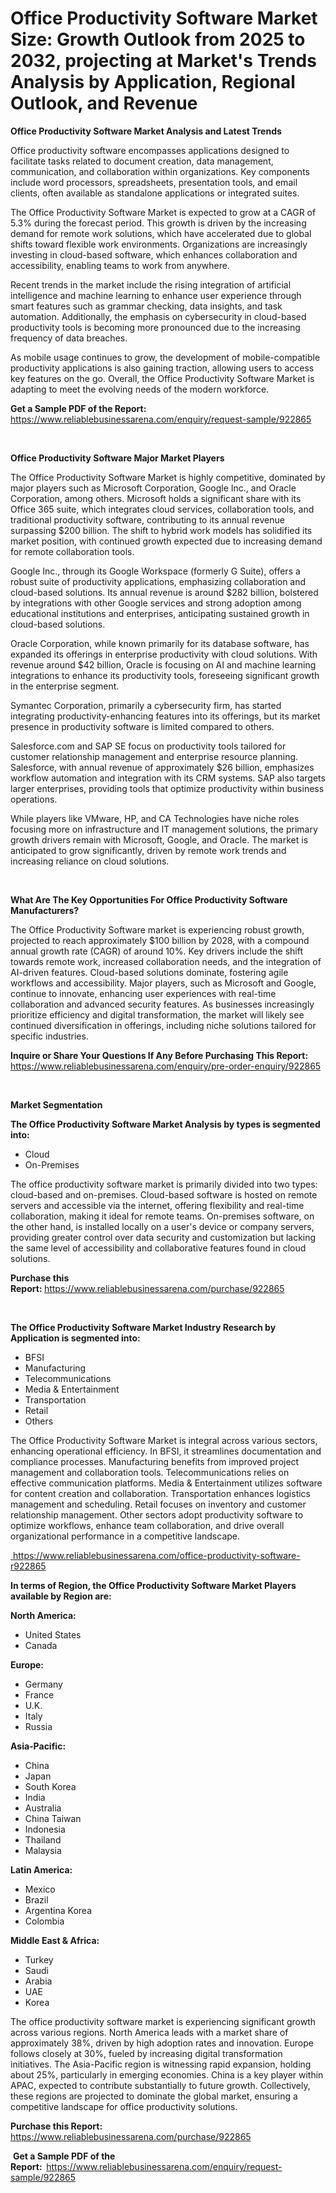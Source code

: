 <p><h1>Office Productivity Software Market Size: Growth Outlook from 2025 to 2032, projecting at Market's Trends Analysis by Application, Regional Outlook, and Revenue</h1></p><p><strong>Office Productivity Software Market Analysis and Latest Trends</strong></p>
<p><p>Office productivity software encompasses applications designed to facilitate tasks related to document creation, data management, communication, and collaboration within organizations. Key components include word processors, spreadsheets, presentation tools, and email clients, often available as standalone applications or integrated suites.</p><p>The Office Productivity Software Market is expected to grow at a CAGR of 5.3% during the forecast period. This growth is driven by the increasing demand for remote work solutions, which have accelerated due to global shifts toward flexible work environments. Organizations are increasingly investing in cloud-based software, which enhances collaboration and accessibility, enabling teams to work from anywhere.</p><p>Recent trends in the market include the rising integration of artificial intelligence and machine learning to enhance user experience through smart features such as grammar checking, data insights, and task automation. Additionally, the emphasis on cybersecurity in cloud-based productivity tools is becoming more pronounced due to the increasing frequency of data breaches.</p><p>As mobile usage continues to grow, the development of mobile-compatible productivity applications is also gaining traction, allowing users to access key features on the go. Overall, the Office Productivity Software Market is adapting to meet the evolving needs of the modern workforce.</p></p>
<p><strong>Get a Sample PDF of the Report:&nbsp;</strong> <a href="https://www.reliablebusinessarena.com/enquiry/request-sample/922865?utm_campaign=1841&utm_medium=2&utm_source=Github&utm_content=ia&utm_term=18042025&utm_id=office-productivity-software">https://www.reliablebusinessarena.com/enquiry/request-sample/922865</a></p>
<p>&nbsp;</p>
<p><strong>Office Productivity Software Major Market Players</strong></p>
<p><p>The Office Productivity Software Market is highly competitive, dominated by major players such as Microsoft Corporation, Google Inc., and Oracle Corporation, among others. Microsoft holds a significant share with its Office 365 suite, which integrates cloud services, collaboration tools, and traditional productivity software, contributing to its annual revenue surpassing $200 billion. The shift to hybrid work models has solidified its market position, with continued growth expected due to increasing demand for remote collaboration tools.</p><p>Google Inc., through its Google Workspace (formerly G Suite), offers a robust suite of productivity applications, emphasizing collaboration and cloud-based solutions. Its annual revenue is around $282 billion, bolstered by integrations with other Google services and strong adoption among educational institutions and enterprises, anticipating sustained growth in cloud-based solutions.</p><p>Oracle Corporation, while known primarily for its database software, has expanded its offerings in enterprise productivity with cloud solutions. With revenue around $42 billion, Oracle is focusing on AI and machine learning integrations to enhance its productivity tools, foreseeing significant growth in the enterprise segment.</p><p>Symantec Corporation, primarily a cybersecurity firm, has started integrating productivity-enhancing features into its offerings, but its market presence in productivity software is limited compared to others.</p><p>Salesforce.com and SAP SE focus on productivity tools tailored for customer relationship management and enterprise resource planning. Salesforce, with annual revenue of approximately $26 billion, emphasizes workflow automation and integration with its CRM systems. SAP also targets larger enterprises, providing tools that optimize productivity within business operations.</p><p>While players like VMware, HP, and CA Technologies have niche roles focusing more on infrastructure and IT management solutions, the primary growth drivers remain with Microsoft, Google, and Oracle. The market is anticipated to grow significantly, driven by remote work trends and increasing reliance on cloud solutions.</p></p>
<p>&nbsp;</p>
<p><strong>What Are The Key Opportunities For Office Productivity Software Manufacturers?</strong></p>
<p><p>The Office Productivity Software market is experiencing robust growth, projected to reach approximately $100 billion by 2028, with a compound annual growth rate (CAGR) of around 10%. Key drivers include the shift towards remote work, increased collaboration needs, and the integration of AI-driven features. Cloud-based solutions dominate, fostering agile workflows and accessibility. Major players, such as Microsoft and Google, continue to innovate, enhancing user experiences with real-time collaboration and advanced security features. As businesses increasingly prioritize efficiency and digital transformation, the market will likely see continued diversification in offerings, including niche solutions tailored for specific industries.</p></p>
<p><strong>Inquire or Share Your Questions If Any Before Purchasing This Report:</strong> <a href="https://www.reliablebusinessarena.com/enquiry/pre-order-enquiry/922865?utm_campaign=1841&utm_medium=2&utm_source=Github&utm_content=ia&utm_term=18042025&utm_id=office-productivity-software">https://www.reliablebusinessarena.com/enquiry/pre-order-enquiry/922865</a></p>
<p>&nbsp;</p>
<p><strong>Market Segmentation</strong></p>
<p><strong>The Office Productivity Software Market Analysis by types is segmented into:</strong></p>
<p><ul><li>Cloud</li><li>On-Premises</li></ul></p>
<p><p>The office productivity software market is primarily divided into two types: cloud-based and on-premises. Cloud-based software is hosted on remote servers and accessible via the internet, offering flexibility and real-time collaboration, making it ideal for remote teams. On-premises software, on the other hand, is installed locally on a user's device or company servers, providing greater control over data security and customization but lacking the same level of accessibility and collaborative features found in cloud solutions.</p></p>
<p><strong>Purchase this Report:&nbsp;</strong><a href="https://www.reliablebusinessarena.com/purchase/922865?utm_campaign=1841&utm_medium=2&utm_source=Github&utm_content=ia&utm_term=18042025&utm_id=office-productivity-software">https://www.reliablebusinessarena.com/purchase/922865</a></p>
<p>&nbsp;</p>
<p><strong>The Office Productivity Software Market Industry Research by Application is segmented into:</strong></p>
<p><ul><li>BFSI</li><li>Manufacturing</li><li>Telecommunications</li><li>Media & Entertainment</li><li>Transportation</li><li>Retail</li><li>Others</li></ul></p>
<p><p>The Office Productivity Software Market is integral across various sectors, enhancing operational efficiency. In BFSI, it streamlines documentation and compliance processes. Manufacturing benefits from improved project management and collaboration tools. Telecommunications relies on effective communication platforms. Media & Entertainment utilizes software for content creation and collaboration. Transportation enhances logistics management and scheduling. Retail focuses on inventory and customer relationship management. Other sectors adopt productivity software to optimize workflows, enhance team collaboration, and drive overall organizational performance in a competitive landscape.</p></p>
<p><a href="https://www.reliablebusinessarena.com/office-productivity-software-r922865?utm_campaign=1841&utm_medium=2&utm_source=Github&utm_content=ia&utm_term=18042025&utm_id=office-productivity-software">&nbsp;https://www.reliablebusinessarena.com/office-productivity-software-r922865</a></p>
<p><strong>In terms of Region, the Office Productivity Software Market Players available by Region are:</strong></p>
<p>
    <p> <strong> North America: </strong>
        <ul>
            <li>United States</li>
            <li>Canada</li>
        </ul>
        </p> 
    <p> <strong> Europe: </strong>
        <ul>
            <li>Germany</li>
            <li>France</li>
            <li>U.K.</li>
            <li>Italy</li>
            <li>Russia</li>
        </ul>
        </p> 
    <p> <strong> Asia-Pacific: </strong>
        <ul>
            <li>China</li>
            <li>Japan</li>
            <li>South Korea</li>
            <li>India</li>
            <li>Australia</li>
            <li>China Taiwan</li>
            <li>Indonesia</li>
            <li>Thailand</li>
            <li>Malaysia</li>
        </ul>
        </p> 
    <p> <strong> Latin America: </strong>
        <ul>
            <li>Mexico</li>
            <li>Brazil</li>
            <li>Argentina Korea</li>
            <li>Colombia</li>
        </ul>
        </p> 
    <p> <strong> Middle East & Africa: </strong>
        <ul>
            <li>Turkey</li>
            <li>Saudi</li>
            <li>Arabia</li>
            <li>UAE</li>
            <li>Korea</li>
        </ul>
    </p>
    </p>
<p><p>The office productivity software market is experiencing significant growth across various regions. North America leads with a market share of approximately 38%, driven by high adoption rates and innovation. Europe follows closely at 30%, fueled by increasing digital transformation initiatives. The Asia-Pacific region is witnessing rapid expansion, holding about 25%, particularly in emerging economies. China is a key player within APAC, expected to contribute substantially to future growth. Collectively, these regions are projected to dominate the global market, ensuring a competitive landscape for office productivity solutions.</p></p>
<p><strong>Purchase this Report: </strong><a href="https://www.reliablebusinessarena.com/purchase/922865?utm_campaign=1841&utm_medium=2&utm_source=Github&utm_content=ia&utm_term=18042025&utm_id=office-productivity-software">https://www.reliablebusinessarena.com/purchase/922865</a></p>
<p>&nbsp;<strong>Get a Sample PDF of the Report:&nbsp;&nbsp;</strong><a href="https://www.reliablebusinessarena.com/enquiry/request-sample/922865?utm_campaign=1841&utm_medium=2&utm_source=Github&utm_content=ia&utm_term=18042025&utm_id=office-productivity-software">https://www.reliablebusinessarena.com/enquiry/request-sample/922865</a></p>
<p><strong></strong></p>
<p><p></p><p></p><p></p></p>